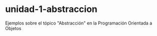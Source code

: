 # unidad-1-abstraccion
Ejemplos sobre el tópico "Abstracción" en la Programación Orientada a Objetos
